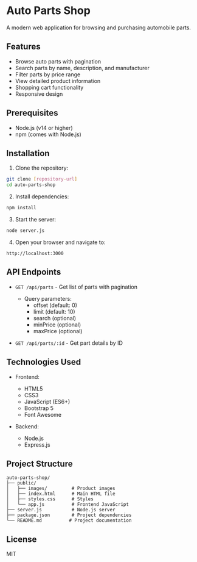 # Auto Parts Shop

A modern web application for browsing and purchasing automobile parts.

## Features

- Browse auto parts with pagination
- Search parts by name, description, and manufacturer
- Filter parts by price range
- View detailed product information
- Shopping cart functionality
- Responsive design

## Prerequisites

- Node.js (v14 or higher)
- npm (comes with Node.js)

## Installation

1. Clone the repository:
```bash
git clone [repository-url]
cd auto-parts-shop
```

2. Install dependencies:
```bash
npm install
```

3. Start the server:
```bash
node server.js
```

4. Open your browser and navigate to:
```
http://localhost:3000
```

## API Endpoints

- `GET /api/parts` - Get list of parts with pagination
  - Query parameters:
    - offset (default: 0)
    - limit (default: 10)
    - search (optional)
    - minPrice (optional)
    - maxPrice (optional)

- `GET /api/parts/:id` - Get part details by ID

## Technologies Used

- Frontend:
  - HTML5
  - CSS3
  - JavaScript (ES6+)
  - Bootstrap 5
  - Font Awesome

- Backend:
  - Node.js
  - Express.js

## Project Structure

```
auto-parts-shop/
├── public/
│   ├── images/         # Product images
│   ├── index.html      # Main HTML file
│   ├── styles.css      # Styles
│   └── app.js          # Frontend JavaScript
├── server.js           # Node.js server
├── package.json        # Project dependencies
└── README.md          # Project documentation
```

## License

MIT
